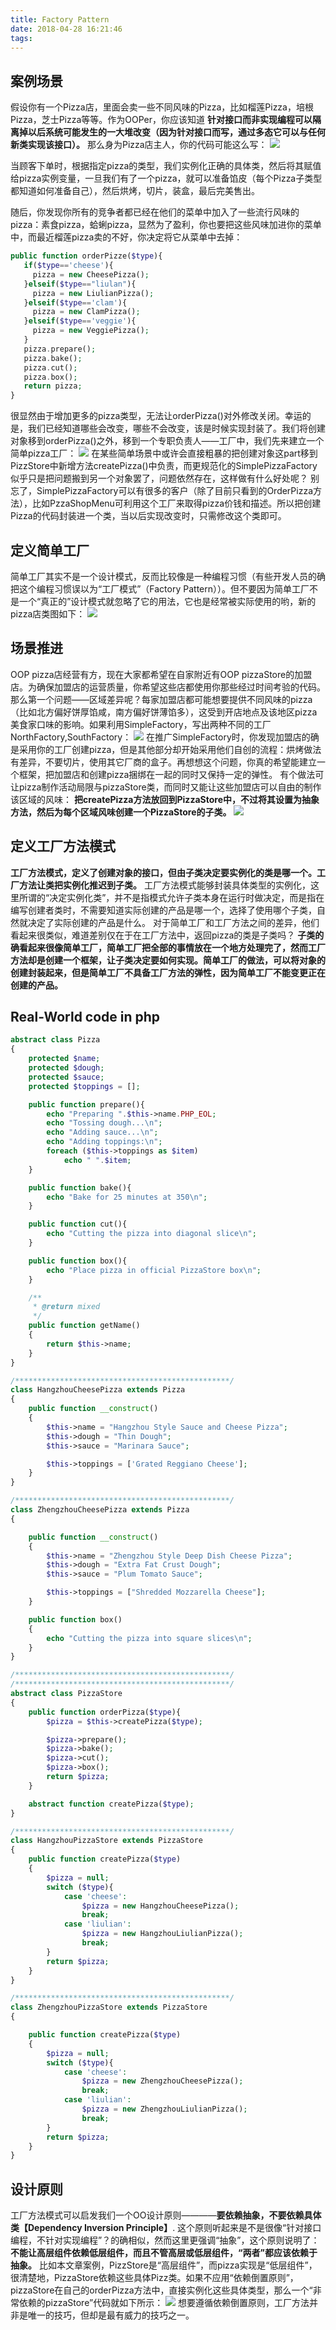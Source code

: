 ```yaml
---
title: Factory Pattern
date: 2018-04-28 16:21:46
tags:
---
```

## 案例场景
假设你有一个Pizza店，里面会卖一些不同风味的Pizza，比如榴莲Pizza，培根Pizza，芝士Pizza等等。作为OOPer，你应该知道 **针对接口而非实现编程可以隔离掉以后系统可能发生的一大堆改变（因为针对接口而写，通过多态它可以与任何新类实现该接口）。** 那么身为Pizza店主人，你的代码可能这么写：
![](https://github.com/sdwang1/design-pattern/blogimg/origin_pizza_store.png)

<!--more-->

当顾客下单时，根据指定pizza的类型，我们实例化正确的具体类，然后将其赋值给pizza实例变量，一旦我们有了一个pizza，就可以准备馅皮（每个Pizza子类型都知道如何准备自己），然后烘烤，切片，装盒，最后完美售出。

随后，你发现你所有的竞争者都已经在他们的菜单中加入了一些流行风味的pizza：素食pizza，蛤蜊pizza，显然为了盈利，你也要把这些风味加进你的菜单中，而最近榴莲pizza卖的不好，你决定将它从菜单中去掉：
```php
public function orderPizze($type){
   if($type=='cheese'){
     pizza = new CheesePizza();
   }elseif($type=="liulan"){
     pizza = new LiulianPizza();
   }elseif($type=='clam'){
     pizza = new ClamPizza();
   }elseif($type=='veggie'){
     pizza = new VeggiePizza();
   }
   pizza.prepare();
   pizza.bake();
   pizza.cut();
   pizza.box();
   return pizza;
}
```
很显然由于增加更多的pizza类型，无法让orderPizza()对外修改关闭。幸运的是，我们已经知道哪些会改变，哪些不会改变，该是时候实现封装了。我们将创建对象移到orderPizza()之外，移到一个专职负责人——工厂中，我们先来建立一个简单pizza工厂：
![](https://github.com/sdwang1/design-pattern/blogimg/simpleFactory_pizza_store.png)
在某些简单场景中或许会直接粗暴的把创建对象这part移到PizzStore中新增方法createPizza()中负责，而更规范化的SimplePizzaFactory似乎只是把问题搬到另一个对象罢了，问题依然存在，这样做有什么好处呢？
别忘了，SimplePizzaFactory可以有很多的客户（除了目前只看到的OrderPizza方法），比如PzzaShopMenu可利用这个工厂来取得pizza价钱和描述。所以把创建Pizza的代码封装进一个类，当以后实现改变时，只需修改这个类即可。
## 定义简单工厂
简单工厂其实不是一个设计模式，反而比较像是一种编程习惯（有些开发人员的确把这个编程习惯误以为“工厂模式”（Factory Pattern））。但不要因为简单工厂不是一个“真正的”设计模式就忽略了它的用法，它也是经常被实际使用的哟，新的pizza店类图如下：
![](https://github.com/sdwang1/design-pattern/blogimg/simpleFactory_pizza_uml.png)
## 场景推进
OOP pizza店经营有方，现在大家都希望在自家附近有OOP pizzaStore的加盟店。为确保加盟店的运营质量，你希望这些店都使用你那些经过时间考验的代码。那么第一个问题——区域差异呢？每家加盟店都可能想要提供不同风味的pizza（比如北方偏好饼厚馅咸，南方偏好饼薄馅多），这受到开店地点及该地区pizza美食家口味的影响。如果利用SimpleFactory，写出两种不同的工厂NorthFactory,SouthFactory：
![](https://github.com/sdwang1/design-pattern/blogimg/simpleFactory2_pizza_uml.png)
在推广SimpleFactory时，你发现加盟店的确是采用你的工厂创建pizza，但是其他部分却开始采用他们自创的流程：烘烤做法有差异，不要切片，使用其它厂商的盒子。再想想这个问题，你真的希望能建立一个框架，把加盟店和创建pizza捆绑在一起的同时又保持一定的弹性。
有个做法可让pizza制作活动局限与pizzaStore类，而同时又能让这些加盟店可以自由的制作该区域的风味：
**把createPizza方法放回到PizzaStore中，不过将其设置为抽象方法，然后为每个区域风味创建一个PizzaStore的子类。**
![](https://github.com/sdwang1/design-pattern/blogimg/Factory_method_pizza_uml.png)
## 定义工厂方法模式
**工厂方法模式，定义了创建对象的接口，但由子类决定要实例化的类是哪一个。工厂方法让类把实例化推迟到子类。**
工厂方法模式能够封装具体类型的实例化，这里所谓的“决定实例化类”，并不是指模式允许子类本身在运行时做决定，而是指在编写创建者类时，不需要知道实际创建的产品是哪一个，选择了使用哪个子类，自然就决定了实际创建的产品是什么。
对于简单工厂和工厂方法之间的差异，他们看起来很类似，难道差别仅在于在工厂方法中，返回pizza的类是子类吗？ **子类的确看起来很像简单工厂，简单工厂把全部的事情放在一个地方处理完了，然而工厂方法却是创建一个框架，让子类决定要如何实现。简单工厂的做法，可以将对象的创建封装起来，但是简单工厂不具备工厂方法的弹性，因为简单工厂不能变更正在创建的产品。**
## Real-World code in php
```php
abstract class Pizza
{
    protected $name;
    protected $dough;
    protected $sauce;
    protected $toppings = [];

    public function prepare(){
        echo "Preparing ".$this->name.PHP_EOL;
        echo "Tossing dough...\n";
        echo "Adding sauce...\n";
        echo "Adding toppings:\n";
        foreach ($this->toppings as $item)
            echo " ".$item;
    }

    public function bake(){
        echo "Bake for 25 minutes at 350\n";
    }

    public function cut(){
        echo "Cutting the pizza into diagonal slice\n";
    }

    public function box(){
        echo "Place pizza in official PizzaStore box\n";
    }

    /**
     * @return mixed
     */
    public function getName()
    {
        return $this->name;
    }
}

/************************************************/
class HangzhouCheesePizza extends Pizza
{
    public function __construct()
    {
        $this->name = "Hangzhou Style Sauce and Cheese Pizza";
        $this->dough = "Thin Dough";
        $this->sauce = "Marinara Sauce";

        $this->toppings = ['Grated Reggiano Cheese'];
    }
}

/************************************************/
class ZhengzhouCheesePizza extends Pizza
{

    public function __construct()
    {
        $this->name = "Zhengzhou Style Deep Dish Cheese Pizza";
        $this->dough = "Extra Fat Crust Dough";
        $this->sauce = "Plum Tomato Sauce";

        $this->toppings = ["Shredded Mozzarella Cheese"];
    }

    public function box()
    {
        echo "Cutting the pizza into square slices\n";
    }
}

/************************************************/
/************************************************/
abstract class PizzaStore
{
    public function orderPizza($type){
        $pizza = $this->createPizza($type);

        $pizza->prepare();
        $pizza->bake();
        $pizza->cut();
        $pizza->box();
        return $pizza;
    }

    abstract function createPizza($type);
}

/************************************************/
class HangzhouPizzaStore extends PizzaStore
{
    public function createPizza($type)
    {
        $pizza = null;
        switch ($type){
            case 'cheese':
                $pizza = new HangzhouCheesePizza();
                break;
            case 'liulian':
                $pizza = new HangzhouLiulianPizza();
                break;
        }
        return $pizza;
    }
}

/************************************************/
class ZhengzhouPizzaStore extends PizzaStore
{

    public function createPizza($type)
    {
        $pizza = null;
        switch ($type){
            case 'cheese':
                $pizza = new ZhengzhouCheesePizza();
                break;
            case 'liulian':
                $pizza = new ZhengzhouLiulianPizza();
                break;
        }
        return $pizza;
    }
}
```
## 设计原则
工厂方法模式可以启发我们一个OO设计原则————**要依赖抽象，不要依赖具体类【Dependency Inversion Principle】**.
这个原则听起来是不是很像“针对接口编程，不针对实现编程”？的确相似，然而这里更强调“抽象”，这个原则说明了：**不能让高层组件依赖低层组件，而且不管高层或低层组件，“两者”都应该依赖于抽象。** 比如本文章案例，PizzStore是“高层组件”，而pizza实现是“低层组件”，很清楚地，PizzaStore依赖这些具体Pizz类。如果不应用“依赖倒置原则”，pizzaStore在自己的orderPizza方法中，直接实例化这些具体类型，那么一个“非常依赖的pizzaStore”代码就如下所示：
![](https://github.com/sdwang1/design-pattern/blogimg/Dependency_pizza_store.png)
想要遵循依赖倒置原则，工厂方法并非是唯一的技巧，但却是最有威力的技巧之一。

